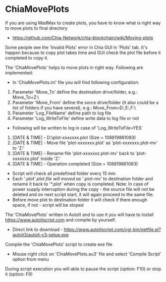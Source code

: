 # ChiaMovePlots

If you are using MadMax to create plots, you have to know what is right way to move plots to final directory
* https://github.com/Chia-Network/chia-blockchain/wiki/Moving-plots

Some people see the 'Invalid Plots' error in Chia GUI in 'Plots' tab. It's happen because to copy plot takes time and GUI check the plot file before it completed to copy it.

The 'ChiaMovePlots' helps to move plots in right way. Following are implemented:
* In 'ChiaMovePlots.ini' file you will find following configuration:
1) Parameter 'Move_To' define the destination drive/folder, e.g.: Move_To=Z:\
2) Parameter 'Move_From' define the sorce drive/folder (it also could be a list of folders if you have several), e.g.: Move_From=D:\,E:\,F:\
3) Parameter 'Log_FileName' define path to log file
4) Parameter 'Log_WriteToFile' define write data to log file or not
* Following will be written to log in case of 'Log_WriteToFile=YES'
1) [DATE & TIME] - D:\plot-xxxxxxx.plot (Size = 108819861083)
2) [DATE & TIME] - Move file 'plot-xxxxxxx.plot' as 'plot-xxxxxxx.plot-mv' to 'Z:\'
3) [DATE & TIME] - Rename file 'plot-xxxxxxx.plot-mv' back to 'plot-xxxxxxx.plot' inside 'Z:\'
4) [DATE & TIME] - Operation completed (Size = 108819861083)
* Script will check all predefined folder every 15 min
* Each '*.plot' plot file will moved as '*.plot-mv' to destination folder and rename it back to '*.plot' when copy is completed. Note: In case of power supply interruption during the copy - the source file will not be deleted and on next script start, it will again proceed to the same file.
* Before move plot to destination folder it will check if there enough space, if not - script will be stoped

The 'ChiaMovePlots' written in AutoIt and to use it you will have to install https://www.autoitscript.com and compile by yourself.
* Direct link to download - https://www.autoitscript.com/cgi-bin/getfile.pl?autoit3/autoit-v3-setup.exe

Compile the 'ChiaMovePlots' script to create exe file
* Mouse right click on 'ChiaMovePlots.au3' file and select 'Compile Script' option from menu

During script execution you will able to pause the script (option: F10) or stop it (option: F9)
